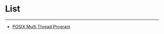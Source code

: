 # List
---
+ [POSIX Multi Thread Program](https://github.com/JIAZM/APUE/blob/master/asynchronous/thread.md)
